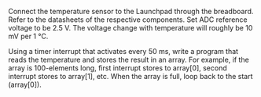 Connect the temperature sensor to the Launchpad through the breadboard. Refer to the datasheets of the respective components. Set ADC reference voltage to be 2.5 V. The voltage change with temperature will roughly be 10 mV per 1 °C.

Using a timer interrupt that activates every 50 ms, write a program that reads the temperature and stores the result in an array. For example, if the array is 100-elements long, first interrupt stores to array[0], second interrupt stores to array[1], etc. When the array is full, loop back to the start (array[0]).
